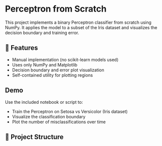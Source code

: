 # Perceptron from Scratch

This project implements a binary Perceptron classifier from scratch using NumPy. It applies the model to a subset of the Iris dataset and visualizes the decision boundary and training error.

## 🚀 Features

- Manual implementation (no scikit-learn models used)
- Uses only NumPy and Matplotlib
- Decision boundary and error plot visualization
- Self-contained utility for plotting regions

## Demo

Use the included notebook or script to:

- Train the Perceptron on Setosa vs Versicolor (Iris dataset)
- Visualize the classification boundary
- Plot the number of misclassifications over time

## 📂 Project Structure

